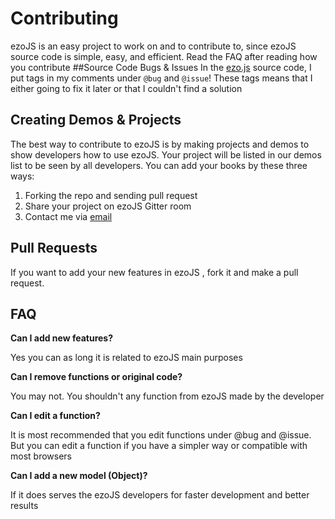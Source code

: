 # Contributing
ezoJS is an easy project to work on and to contribute to, since ezoJS source code is simple, easy, and efficient. Read the FAQ after reading how you contribute
##Source Code Bugs & Issues
In the [ezo.js](src/ezo.js) source code, I put tags in my comments under `@bug` and `@issue`! These tags means that I either going to fix it later or that I couldn't find a solution
## Creating Demos & Projects
The best way to contribute to ezoJS  is by making projects and demos to show developers how to use ezoJS. Your project will be listed in our demos list to be seen by all developers. You can add your books by these three ways:

1. Forking the repo and sending pull request
2. Share your project on ezoJS Gitter room
3. Contact me via [email](naji-newman-2000@hotmail.com)

## Pull Requests
If you want to add your new features in ezoJS , fork it and make a pull request.
## FAQ
**Can I add new features?**

Yes you can as long it is related to ezoJS main purposes

**Can I remove functions or original code?**

You may not. You shouldn't any function from ezoJS made by the developer

**Can I edit a function?**

It is most recommended that you edit functions under @bug and @issue. But you can edit a function if you have a simpler way or compatible with most browsers

**Can I add a new model (Object)?**

If it does serves the ezoJS developers for faster development and better results

